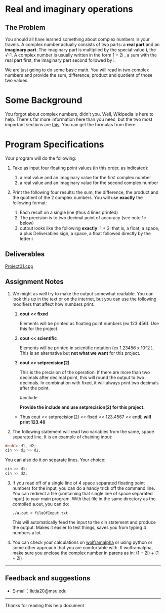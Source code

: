 # Real and imaginary operations

## The Problem

You should all have learned something about complex numbers in your travels. A complex number actually consists of two parts: a **real part** and an **imaginary part**. The imaginary part is multiplied by the special value **i**, the √-1. A complex number is usually written in the form 1 + 2i , a sum with the real part first, the imaginary part second followed by i.

We are just going to do some basic math. You will read in two complex numbers and provide the sum, difference, product and quotient of those two values.

# Some Background

You forgot about complex numbers, didn't you. Well, Wikipedia is here to help. There's far more information here than you need, but the two most important sections are [this](https://en.wikipedia.org/wiki/Complex_number#Addition_and_subtraction). You can get the formulas from there.

# Program Specifications

Your program will do the following:

1. Take as input four floating point values (in this order, as indicated):

   1. a real value and an imaginary value for the first complex number
   2. a real value and an imaginary value for the second complex number

2. Print the following four results: the sum, the difference, the product and the quotient of the 2 complex numbers. You will use **exactly** the following format:

   1. Each result on a single line (thus 4 lines printed)
   2. The precision is to two decimal point of accuracy (see note 1c below)
   3. output looks like the following **exactly**: 1 + 2i that is, a float, a space, a plus Deliverables sign, a space, a float followed directly by the letter i

## Deliverables

[Project01.cpp](https://github.com/liutiantian233/CPP-Project/blob/master/Proj01/proj01.cpp)

## Assignment Notes

1. We might as well try to make the output somewhat readable. You can look this up in the text or on the internet, but you can use the following modifiers that affect how numbers print.

   1. **cout << fixed**
   
      Elements will be printed as floating point numbers (ex 123.456). Use this for the project.
   
   2. **cout << scientific**
   
      Elements will be printed in scientific notation (ex 1.23456 x 10^2 ). This is an alternative but **not what we want** for this project.
   
   3. **cout << setprecision(2)**
   
      This is the precision of the operation. If there are more than two decimals after decimal point, this will round the output to two decimals. In combination with fixed, it will always print two decimals after the point.
   
      #include<iomanip>
      
      **Provide the include and use setprecision(2) for this project.**
   
   - Thus cout << setprecision(2) << fixed << 123.4567 << endl; **will print 123.46**

2. The following statement will read two variables from the same, space separated line. It is an example of chaining input:

```c
double d1, d2;
cin >> d1 >> d2;
```

   You can also do it on separate lines. Your choice:

```c
cin >> d1;
cin >> d2;
```

3. If you read off of a single line of 4 space separated floating point numbers for the input, you can do a handy trick off the command line. You can redirect a file (containing that single line of space separated input) to your main program. With that file in the same directory as the compiled a.out, you can do:

   ```
   ./a.out < fileOfInput.txt
   ```

   This will automatically feed the input to the cin statement and produce the output. Makes it easier to test things, saves you from typing 4 numbers a lot.

4. You can check your calculations on [wolframalpha](http://www.wolframalpha.com) or using python or some other approach that you are comfortable with. If wolframalpha, make sure you enclose the complex number in parens as in: (1 + 2i) + (1 + 2i)

-----

## Feedback and suggestions
- E-mail：<liutia20@msu.edu>

---------
Thanks for reading this help document
